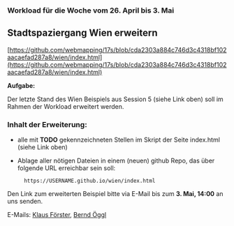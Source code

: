 ### Workload für die Woche vom 26. April bis 3. Mai

## Stadtspaziergang Wien erweitern

[https://github.com/webmapping/17s/blob/cda2303a884c746d3c4318bf102aacaefad287a8/wien/index.html](https://github.com/webmapping/17s/blob/cda2303a884c746d3c4318bf102aacaefad287a8/wien/index.html)

**Aufgabe:**

Der letzte Stand des Wien Beispiels aus Session 5 (siehe Link oben) soll im Rahmen der Workload erweitert werden.

### Inhalt der Erweiterung:

* alle mit **TODO** gekennzeichneten Stellen im Skript der Seite index.html (siehe Link oben)
* Ablage aller nötigen Dateien in einem (neuen) github Repo, das über folgende URL erreichbar sein soll:

        https://USERNAME.github.io/wien/index.html

Den Link zum erweiterten Beispiel bitte via E-Mail bis zum **3. Mai, 14:00** an uns senden.

E-Mails: [Klaus Förster](mailto:klaus.foerster@uibk.ac.at), [Bernd Öggl](mailto:bernd.oeggl@uibk.ac.at)

